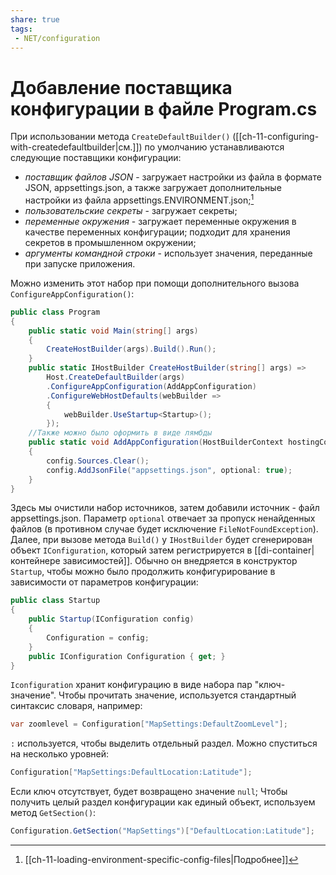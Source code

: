 ```yaml
---
share: true
tags:
 - NET/configuration
---
```

# Добавление поставщика конфигурации в файле Program.cs
При использовании метода `CreateDefaultBuilder()` ([[ch-11-configuring-with-createdefaultbuilder|см.]]) по умолчанию устанавливаются следующие поставщики конфигурации:
- *поставщик файлов JSON* - загружает настройки из файла в формате JSON, appsettings.json, а также загружает дополнительные настройки из файла appsettings.ENVIRONMENT.json;[^1]
- *пользовательские секреты* - загружает секреты;
- *переменные окружения* - загружает переменные окружения в качестве переменных конфигурации; подходит для хранения секретов в промышленном окружении;
- *аргументы командной строки* - использует значения, переданные при запуске приложения.

Можно изменить этот набор при помощи дополнительного вызова `ConfigureAppConfiguration()`:
```csharp
public class Program
{
	public static void Main(string[] args)
	{
		CreateHostBuilder(args).Build().Run();
	}
	public static IHostBuilder CreateHostBuilder(string[] args) =>
		Host.CreateDefaultBuilder(args)
		.ConfigureAppConfiguration(AddAppConfiguration)
		.ConfigureWebHostDefaults(webBuilder =>
	    {
			webBuilder.UseStartup<Startup>();
	    });
	//Также можно было оформить в виде лямбды
	public static void AddAppConfiguration(HostBuilderContext hostingContext, IConfigurationBuilder config)
	{
		config.Sources.Clear();
		config.AddJsonFile("appsettings.json", optional: true);
	}
}
```
Здесь мы очистили набор источников, затем добавили источник - файл appsettings.json. Параметр `optional` отвечает за пропуск ненайденных файлов (в противном случае будет исключение `FileNotFoundException`).
Далее, при вызове метода `Build()` у `IHostBuilder` будет сгенерирован объект `IConfiguration`, который затем регистрируется в [[di-container|контейнере зависимостей]]. Обычно он внедряется в конструктор `Startup`, чтобы можно было продолжить конфигурирование в зависимости от параметров конфигурации:
```csharp
public class Startup
{
	public Startup(IConfiguration config)
	{
		Configuration = config;
	}
	public IConfiguration Configuration { get; }
}
```

`Iconfiguration` хранит конфигурацию в виде набора пар "ключ-значение".
Чтобы прочитать значение, используется стандартный синтаксис словаря, например:
```csharp
var zoomlevel = Configuration["MapSettings:DefaultZoomLevel"];
```
`:` используется, чтобы выделить отдельный раздел. Можно спуститься на несколько уровней:
```csharp
Configuration["MapSettings:DefaultLocation:Latitude"];
```
Если ключ отсутствует, будет возвращено значение `null`;
Чтобы получить целый раздел конфигурации как единый объект, используем метод `GetSection()`:
```csharp
Configuration.GetSection("MapSettings")["DefaultLocation:Latitude"];
```

[^1]: [[ch-11-loading-environment-specific-config-files|Подробнее]]
